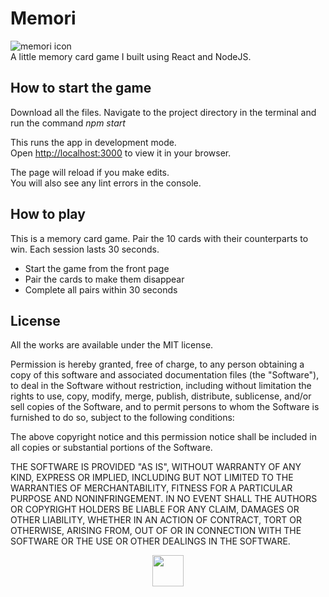 # Memori

![memori icon](https://gugulet.hu/site/wp-content/uploads/memori-game-100x100-1.png)<br>
A little memory card game I built using React and NodeJS.

## How to start the game

Download all the files. Navigate to the project directory in the terminal and run the command _npm start_

This runs the app in development mode.<br />
Open [http://localhost:3000](http://localhost:3000) to view it in your browser.

The page will reload if you make edits.<br />
You will also see any lint errors in the console.

## How to play

This is a memory card game. Pair the 10 cards with their counterparts to win. Each session lasts 30 seconds.

-    Start the game from the front page
-    Pair the cards to make them disappear
-    Complete all pairs within 30 seconds

## License

All the works are available under the MIT license.

Permission is hereby granted, free of charge, to any person obtaining a copy of this software and associated documentation files (the "Software"), to deal in the Software without restriction, including without limitation the rights to use, copy, modify, merge, publish, distribute, sublicense, and/or sell copies of the Software, and to permit persons to whom the Software is furnished to do so, subject to the following conditions:

The above copyright notice and this permission notice shall be included in all copies or substantial portions of the Software.

THE SOFTWARE IS PROVIDED "AS IS", WITHOUT WARRANTY OF ANY KIND, EXPRESS OR IMPLIED, INCLUDING BUT NOT LIMITED TO THE WARRANTIES OF MERCHANTABILITY, FITNESS FOR A PARTICULAR PURPOSE AND NONINFRINGEMENT. IN NO EVENT SHALL THE AUTHORS OR COPYRIGHT HOLDERS BE LIABLE FOR ANY CLAIM, DAMAGES OR OTHER LIABILITY, WHETHER IN AN ACTION OF CONTRACT, TORT OR OTHERWISE, ARISING FROM, OUT OF OR IN CONNECTION WITH THE SOFTWARE OR THE USE OR OTHER DEALINGS IN THE SOFTWARE.

<p align="center"><a href="https://gugulet.hu?src=github-repo"><img src="https://gugulet.hu/site/wp-content/uploads/logo-bottom-500x100-1.png" height="50"></a></p>
